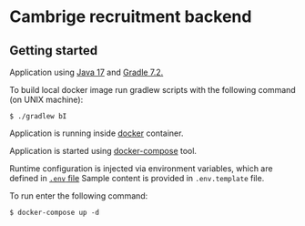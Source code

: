 # Cambrige recruitment backend


## Getting started
Application using [Java 17](https://www.azul.com/downloads/?package=jdk#download-openjdk
) and [Gradle 7.2.](https://docs.docker.com/compose/)

To build local docker image run gradlew scripts with the following command (on UNIX machine):

````shell
$ ./gradlew bI
````
Application is running inside [docker](https://www.docker.com/) container.

Application is started
using [docker-compose](https://docs.docker.com/compose/) tool.

Runtime configuration is injected via environment variables, which are defined in [`.env` file](https://docs.docker.com/compose/env-file/)
Sample content is provided in `.env.template` file.


To run enter the following command:

````shell
$ docker-compose up -d
````